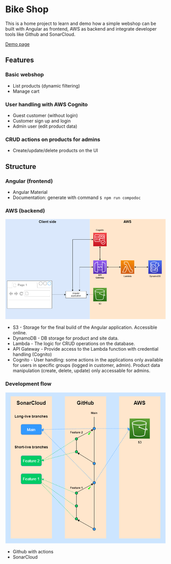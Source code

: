 # Bike Shop

This is a home project to learn and demo how a simple webshop can be built with Angular as frontend, AWS as backend and integrate developer tools like Github and SonarCloud.

[Demo page](http://odzo-bikeshop.s3-website.us-east-2.amazonaws.com/ "Demo page")

## Features

### Basic webshop
- List products (dynamic filtering)
- Manage cart

### User handling with AWS Cognito
- Guest customer (without login)
- Customer sign up and login
- Admin user (edit product data)

### CRUD actions on products for admins
- Create/update/delete products on the UI

## Structure

### Angular (frontend)
- Angular Material
- Documentation: generate with command `$ npm run compodoc`

### AWS (backend)
![AWS diagram](/documentation/images/bikeshop-aws.png?raw=true "AWS diagram")
* S3 - Storage for the final build of the Angular application. Accessible online.
* DynamoDB - DB storage for product and site data.
* Lambda - The logic for CRUD operations on the database.
* API Gateway - Provide access to the Lambda function with credential handling (Cognito)
* Cognito - User handling: some actions in the applications only available for users in specific groups (logged in customer, admin). Product data manipulation (create, delete, update) only accessable for admins.

### Development flow
![Dev flow](/documentation/images/bikeshop-devflow.png?raw=true "Dev flow")
- Github with actions
- SonarCloud

